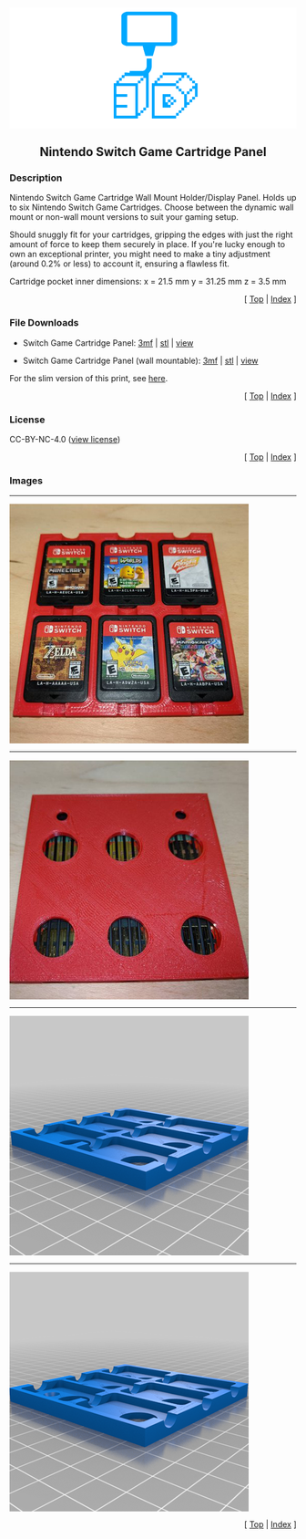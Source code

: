 <a name="top"></a>

<div align="center">
  <img align="center" src="../.github/images/3d.png" />
  <h2 align="center">Nintendo Switch Game Cartridge Panel</h2>
</div>

### Description

Nintendo Switch Game Cartridge Wall Mount Holder/Display Panel. Holds up to six Nintendo Switch Game Cartridges. Choose between the dynamic wall mount or non-wall mount versions to suit your gaming setup.

Should snuggly fit for your cartridges, gripping the edges with just the right amount of force to keep them securely in place. If you're lucky enough to own an exceptional printer, you might need to make a tiny adjustment (around 0.2% or less) to account it, ensuring a flawless fit.

Cartridge pocket inner dimensions:
x = 21.5 mm
y = 31.25 mm
z = 3.5 mm

<p align="right">[ <a href="#top">Top</a> | <a href="../README.md">Index</a> ]</p>

### File Downloads

- Switch Game Cartridge Panel: [3mf][download-3mf] | [stl][download-stl] | [view][view-stl]

- Switch Game Cartridge Panel (wall mountable): [3mf][download-wall-mount-3mf] | [stl][download-wall-mount-stl] | [view][view-wall-mount-stl]

For the slim version of this print, see [here][link-switch-game-cartridge-panel-slim].

<p align="right">[ <a href="#top">Top</a> | <a href="../README.md">Index</a> ]</p>

### License

CC-BY-NC-4.0 ([view license][link-license])

<p align="right">[ <a href="#top">Top</a> | <a href="../README.md">Index</a> ]</p>

### Images

---

<img align="center" src="images/preview_01.png" />

---

<img align="center" src="images/preview_02.png" />

---

<img align="center" src="images/preview_03.png" />

---

<img align="center" src="images/preview_04.png" />

<p align="right">[ <a href="#top">Top</a> | <a href="../README.md">Index</a> ]</p>

<!-- LINKS -->

[link-license]: https://github.com/CodyTolene/3D-Printing/blob/main/Switch%20Game%20Cartridge%20Panel/LICENSE.md
[link-switch-game-cartridge-panel-slim]: https://github.com/CodyTolene/3D-Printing/tree/main/Switch%20Game%20Cartridge%20Panel%20%28slim%29

<!-- DOWNLOADS: SET 1 -->

[download-3mf]: https://github.com/CodyTolene/3D-Printing/raw/main/Switch%20Game%20Cartridge%20Panel/Switch%20Game%20Cartridge%20Panel.3mf
[download-stl]: https://github.com/CodyTolene/3D-Printing/raw/main/Switch%20Game%20Cartridge%20Panel/Switch%20Game%20Cartridge%20Panel.stl
[view-stl]: https://github.com/CodyTolene/3D-Printing/blob/main/Switch%20Game%20Cartridge%20Panel/Switch%20Game%20Cartridge%20Panel.stl

<!-- DOWNLOADS: SET 2 -->

[download-wall-mount-3mf]: https://github.com/CodyTolene/3D-Printing/raw/main/Switch%20Game%20Cartridge%20Panel/Switch%20Game%20Cartridge%20Panel%20Wall%20Mount.3mf
[download-wall-mount-stl]: https://github.com/CodyTolene/3D-Printing/raw/main/Switch%20Game%20Cartridge%20Panel/Switch%20Game%20Cartridge%20Panel%20Wall%20Mount.stl
[view-wall-mount-stl]: https://github.com/CodyTolene/3D-Printing/blob/main/Switch%20Game%20Cartridge%20Panel/Switch%20Game%20Cartridge%20Panel%20Wall%20Mount.stl
